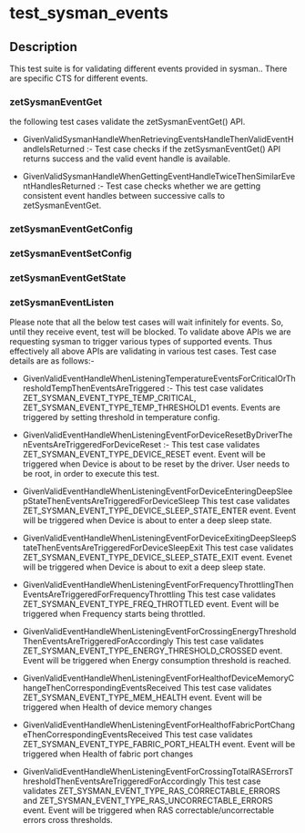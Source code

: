 # test_sysman_events

## Description

This test suite is for validating different events provided in sysman.. There are specific CTS for different events.

### zetSysmanEventGet

the following test cases validate the zetSysmanEventGet() API.
* GivenValidSysmanHandleWhenRetrievingEventsHandleThenValidEventHandleIsReturned :-
Test case checks if the zetSysmanEventGet() API returns success and the valid event handle is available.

* GivenValidSysmanHandleWhenGettingEventHandleTwiceThenSimilarEventHandlesReturned :-
Test case checks whether we are getting consistent event handles between successive calls to zetSysmanEventGet.

### zetSysmanEventGetConfig
### zetSysmanEventSetConfig
### zetSysmanEventGetState
### zetSysmanEventListen

Please note that all the below test cases will wait infinitely for events. So, until they receive event, test will be blocked.
To validate above APIs we are requesting sysman to trigger various types of supported events. Thus effectively all above APIs are validating in various test cases. Test case details are as follows:-
* GivenValidEventHandleWhenListeningTemperatureEventsForCriticalOrThresholdTempThenEventsAreTriggered :-
This test case validates ZET_SYSMAN_EVENT_TYPE_TEMP_CRITICAL, ZET_SYSMAN_EVENT_TYPE_TEMP_THRESHOLD1 events. Events are triggered by setting threshold in temperature config.

* GivenValidEventHandleWhenListeningEventForDeviceResetByDriverThenEventsAreTriggeredForDeviceReset :-
This test case validates ZET_SYSMAN_EVENT_TYPE_DEVICE_RESET event. Event will be triggered when Device is about to be reset by the driver. User needs to be root, in order to execute this test.

* GivenValidEventHandleWhenListeningEventForDeviceEnteringDeepSleepStateThenEventsAreTriggeredForDeviceSleep
This test case validates ZET_SYSMAN_EVENT_TYPE_DEVICE_SLEEP_STATE_ENTER event. Event will be triggered when Device is about to enter a deep sleep state.

* GivenValidEventHandleWhenListeningEventForDeviceExitingDeepSleepStateThenEventsAreTriggeredForDeviceSleepExit
This test case validates ZET_SYSMAN_EVENT_TYPE_DEVICE_SLEEP_STATE_EXIT event. Evenet will be triggered when Device is about to exit a deep sleep state.

* GivenValidEventHandleWhenListeningEventForFrequencyThrottlingThenEventsAreTriggeredForFrequencyThrottling
This test case validates ZET_SYSMAN_EVENT_TYPE_FREQ_THROTTLED event. Event will be triggered when Frequency starts being throttled.

* GivenValidEventHandleWhenListeningEventForCrossingEnergyThresholdThenEventsAreTriggeredForAccordingly
This test case validates ZET_SYSMAN_EVENT_TYPE_ENERGY_THRESHOLD_CROSSED event. Event will be triggered when Energy consumption threshold is reached.

* GivenValidEventHandleWhenListeningEventForHealthofDeviceMemoryChangeThenCorrespondingEventsReceived
This test case validates ZET_SYSMAN_EVENT_TYPE_MEM_HEALTH event. Event will be triggered when Health of device memory changes

* GivenValidEventHandleWhenListeningEventForHealthofFabricPortChangeThenCorrespondingEventsReceived
This test case validates ZET_SYSMAN_EVENT_TYPE_FABRIC_PORT_HEALTH event. Event will be triggered when Health of fabric port changes

* GivenValidEventHandleWhenListeningEventForCrossingTotalRASErrorsThresholdThenEventsAreTriggeredForAccordingly
This test case validates ZET_SYSMAN_EVENT_TYPE_RAS_CORRECTABLE_ERRORS and ZET_SYSMAN_EVENT_TYPE_RAS_UNCORRECTABLE_ERRORS event. Event will be triggered when RAS correctable/uncorrectable errors cross thresholds.